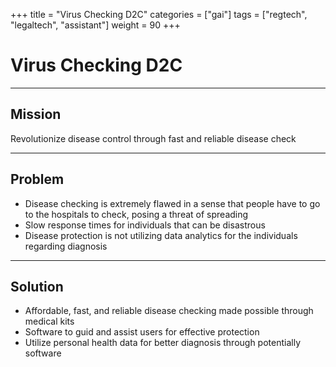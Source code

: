 +++
title = "Virus Checking D2C"
categories = ["gai"]
tags = ["regtech", "legaltech", "assistant"]
weight = 90
+++

# Virus Checking D2C

---

## Mission

Revolutionize disease control through fast and reliable disease check

---

## Problem

- Disease checking is extremely flawed in a sense that people have to go to the hospitals to check, posing a threat of spreading
- Slow response times for individuals that can be disastrous
- Disease protection is not utilizing data analytics for the individuals regarding diagnosis

---

## Solution

- Affordable, fast, and reliable disease checking made possible through medical kits
- Software to guid and assist users for effective protection
- Utilize personal health data for better diagnosis through potentially software
